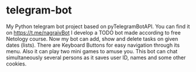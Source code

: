 # telegram-bot
My Python telegram bot project based on pyTelegramBotAPI.
You can find it on https://t.me/nagraivBot
I develop a TODO bot made according to free Netology course.
Now my bot can add, show and delete tasks on given dates (lists).
There are Keyboard Buttons for easy navigation through its menu.
Also it can play two mini games to amuse you.
This bot can chat simultaneously several persons as it saves user ID, names and some other cookies.
